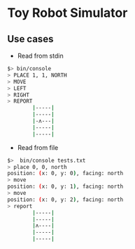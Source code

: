 # Toy Robot Simulator

## Use cases

- Read from stdin

```bash
$> bin/console
> PLACE 1, 1, NORTH
> MOVE
> LEFT
> RIGHT
> REPORT
        |-----|
        |-----|
        |-ʌ---|
        |-----|
        |-----|

```

- Read from file

```bash
$>  bin/console tests.txt
> place 0, 0, north
position: (x: 0, y: 0), facing: north
> move
position: (x: 0, y: 1), facing: north
> move
position: (x: 0, y: 2), facing: north
> report
        |-----|
        |-----|
        |ʌ----|
        |-----|
        |-----|

```
